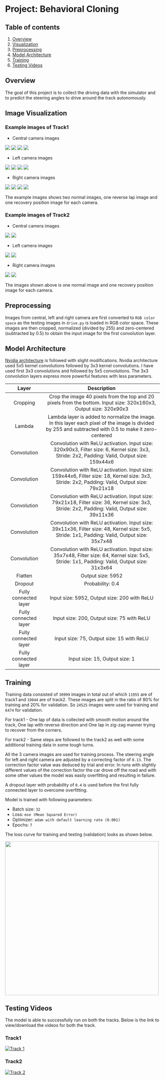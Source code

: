 # Project: Behavioral Cloning

## Table of contents
1. [Overview](#overview)
2. [Visualization](#visualization)
3. [Preprocessing](#preprocessing)
3. [Model Architecture](#architecture)
4. [Training](#training)
5. [Testing Videos](#videos)


<a name="overview"> </a>
Overview
---
The goal of this project is to collect the driving data with the simulator and to predict the steering angles to drive around the track autonomously.

<a name="visualization"> </a>
Image Visualization
---

### Example images of Track1
* Central camera images 

<img src="analysis/track1_images/center_2018_04_29_19_43_31_068.jpg" />
<img src="analysis/track1_images/center_2018_04_29_19_44_23_589.jpg" />
<img src="analysis/track1_images/center_2018_05_03_22_21_30_568.jpg" />
<img src="analysis/track1_images/center_2018_05_03_22_21_34_658.jpg" />

* Left camera images

<img src="analysis/track1_images/left_2018_04_29_19_43_31_068.jpg" />
<img src="analysis/track1_images/left_2018_04_29_19_44_23_589.jpg" />
<img src="analysis/track1_images/left_2018_05_03_22_21_30_568.jpg" />
<img src="analysis/track1_images/left_2018_05_03_22_21_34_658.jpg" />

* Right camera images

<img src="analysis/track1_images/right_2018_04_29_19_43_31_068.jpg" />
<img src="analysis/track1_images/right_2018_04_29_19_44_23_589.jpg" />
<img src="analysis/track1_images/right_2018_05_03_22_21_30_568.jpg" />
<img src="analysis/track1_images/right_2018_05_03_22_21_34_658.jpg" />

The example images shows two normal images, one reverse lap image and one recovery position image for each camera.


### Example images of Track2
* Central camera images

<img src="analysis/track2_images/center_2018_05_06_20_23_09_314.jpg" />
<img src="analysis/track2_images/center_2018_05_06_20_24_07_701.jpg" />

* Left camera images

<img src="analysis/track2_images/left_2018_05_06_20_23_09_314.jpg" />
<img src="analysis/track2_images/left_2018_05_06_20_24_07_701.jpg" />

* Right camera images

<img src="analysis/track2_images/right_2018_05_06_20_23_09_314.jpg" />
<img src="analysis/track2_images/right_2018_05_06_20_24_07_701.jpg" />

The images shown above is one normal image and one recovery position image for each camera.

<a name="preprocessing"> </a>
Preprocessing
---
Images from central, left and right camera are first converted to `RGB color space` as the testing images in `drive.py` is loaded in RGB color space. These images are then cropped, normalized (divided by 255) and zero-centered (subtracted by 0.5) to obtain the input image for the first convolution layer.

<a name="architecture"> </a>
Model Architecture
---
[Nvidia architecture](https://devblogs.nvidia.com/deep-learning-self-driving-cars/) is followed with slight modifications. Nvidia architecture used 5x5 kernel convolutions followed by 3x3 kernel convolutions. I have used first 3x3 convolutions and followed by 5x5 convolutions. The 3x3 convolution layers express more powerful features with less parameters.

| Layer | Description |
|:-----:|:-----------:|
| Cropping | Crop the image 40 pixels from the top and 20 pixels from the bottom. Input size: 320x160x3, Output size: 320x90x3 |
| Lambda | Lambda layer is added to normalize the image. In this layer each pixel of the image is divided by 255 and subtracted with 0.5 to make it zero-centered |
| Convolution | Convolution with ReLU activation. Input size: 320x90x3, Filter size: 6, Kernel size: 3x3, Stride: 2x2, Padding: Valid, Output size: 159x44x6 |
| Convolution | Convolution with ReLU activation. Input size: 159x44x6, Filter size: 18, Kernel size: 3x3, Stride: 2x2, Padding: Valid, Output size: 79x21x18 |
| Convolution | Convolution with ReLU activation. Input size: 79x21x18, Filter size: 36, Kernel size: 3x3, Stride: 2x2, Padding: Valid, Output size: 39x11x36 |
| Convolution | Convolution with ReLU activation. Input size: 39x11x36, Filter size: 48, Kernel size: 5x5, Stride: 1x1, Padding: Valid, Output size: 35x7x48 |
| Convolution | Convolution with ReLU activation. Input size: 35x7x48, Filter size: 64, Kernel size: 5x5, Stride: 1x1, Padding: Valid, Output size: 31x3x64 |
| Flatten | Output size: 5952 |
| Dropout | Probability: 0.4 |
| Fully connected layer | Input size: 5952, Output size: 200 with ReLU |
| Fully connected layer | Input size: 200, Output size: 75 with ReLU |
| Fully connected layer | Input size: 75, Output size: 15 with ReLU |
| Fully connected layer | Input size: 15, Output size: 1 |



<a name="training"> </a>
Training
---
Training data consisted of `30999` images in total out of which `11955` are of track1 and `19044` are of track2. These images are split in the ratio of 80% for training and 20% for validation.
So `24525` images were used for training and `6474` for validation.

For track1 - One lap of data is collected with smooth motion around the track, One lap with reverse direction and One lap in zig-zag manner trying to recover from the corners.

For track2 - Same steps are followed to the track2 as well with some additional training data in some tough turns.

All the 3 camera images are used for training process. The steering angle for left and right camera are adjusted by a correcting factor of `0.13`. The correction factor value was deduced by trial and error. In runs with slightly different values of the correction factor the car drove off the road and with some other values the model was easily overfitting and resulting in failure.

A dropout layer with probability of `0.4` is used before the first fully connected layer to overcome overfitting.

Model is trained with following parameters:
* Batch size: `32`
* Loss: `mse (Mean Squared Error)`
* Optimizer: `adam with default learning rate (0.001)`
* Epochs: `7`

The loss curve for training and testing (validation) looks as shown below.

<img src="analysis/loss_graph.png" width="500"/>

<a name="videos"> </a>
Testing Videos
---
The model is able to successfully run on both the tracks. Below is the link to view/download the videos for both the track.

### Track1
[![Track 1](analysis/2018_05_10_03_01_59_622.jpg)](track1.mp4)

### Track2
[![Track 2](analysis/2018_05_10_03_10_00_310.jpg)](track2.mp4)
